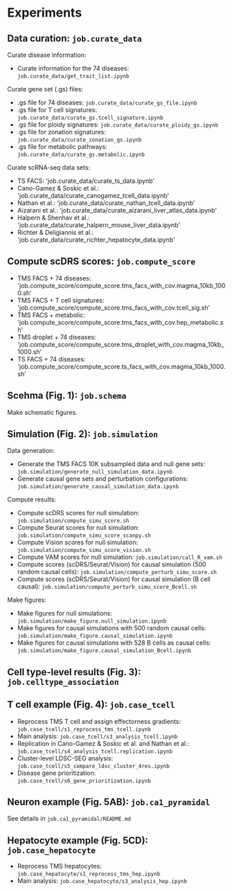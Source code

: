 # Experiments

## Data curation: `job.curate_data`
Curate disease information: 
- Curate information for the 74 diseases: `job.curate_data/get_trait_list.ipynb`

Curate gene set (.gs) files:
- .gs file for 74 diseases: `job.curate_data/curate_gs_file.ipynb`
- .gs file for T cell signatures: `job.curate_data/curate_gs.tcell_signature.ipynb`
- .gs file for ploidy signatures: `job.curate_data/curate_ploidy_gs.ipynb`
- .gs file for zonation signatures: `job.curate_data/curate_zonation_gs.ipynb`
- .gs file for metabolic pathways: `job.curate_data/curate_gs.metabolic.ipynb`

Curate scRNA-seq data sets:
- TS FACS: 'job.curate_data/curate_ts_data.ipynb'
- Cano-Gamez & Soskic et al.: 'job.curate_data/curate_canogamez_tcell_data.ipynb'
- Nathan et al.: 'job.curate_data/curate_nathan_tcell_data.ipynb'
- Aizarani et al.: 'job.curate_data/curate_aizarani_liver_atlas_data.ipynb'
- Halpern & Shenhav et al.: 'job.curate_data/curate_halpern_mouse_liver_data.ipynb'
- Richter & Deligiannis et al.: 'job.curate_data/curate_richter_hepatocyte_data.ipynb'


## Compute scDRS scores: `job.compute_score`
- TMS FACS + 74 diseases: 'job.compute_score/compute_score.tms_facs_with_cov.magma_10kb_1000.sh'
- TMS FACS + T cell signatures: 'job.compute_score/compute_score.tms_facs_with_cov.tcell_sig.sh'
- TMS FACS + metabolic: 'job.compute_score/compute_score.tms_facs_with_cov.hep_metabolic.sh'
- TMS droplet + 74 diseases: 'job.compute_score/compute_score.tms_droplet_with_cov.magma_10kb_1000.sh'
- TS FACS + 74 diseases: 'job.compute_score/compute_score.ts_facs_with_cov.magma_10kb_1000.sh'


## Scehma (Fig. 1): `job.schema`
Make schematic figures.

## Simulation (Fig. 2): `job.simulation`
Data generation:
- Generate the TMS FACS 10K subsampled data and null gene sets: `job.simulation/generate_null_simulation_data.ipynb`
- Generate causal gene sets and perturbation configurations: `job.simulation/generate_causal_simulation_data.ipynb`

Compute results: 
- Compute scDRS scores for null simulation: `job.simulation/compute_simu_score.sh`
- Compute Seurat scores for null simulation: `job.simulation/compute_simu_score_scanpy.sh`
- Compute Vision scores for null simulation: `job.simulation/compute_simu_score_vision.sh`
- Compute VAM scores for null simulation: `job.simulation/call_R_vam.sh`
- Compute scores (scDRS/Seurat/Vision) for causal simulation (500 random causal cells): `job.simulation/compute_perturb_simu_score.sh`
- Compute scores (scDRS/Seurat/Vision) for causal simulation (B cell causal): `job.simulation/compute_perturb_simu_score_Bcell.sh`

Make figures:
- Make figures for null simulations: `job.simulation/make_figure.null_simulation.ipynb`
- Make figures for causal simulations with 500 random causal cells: `job.simulation/make_figure.causal_simulation.ipynb`
- Make figures for causal simulations with 528 B cells as causal cells: `job.simulation/make_figure.causal_simulation_Bcell.ipynb`


## Cell type-level results (Fig. 3): `job.celltype_association`

## T cell example (Fig. 4): `job.case_tcell`
- Reprocess TMS T cell and assign effectorness gradients: `job.case_tcell/s1_reprocess_tms_tcell.ipynb`
- Main analysis: `job.case_tcell/s3_analysis_tcell.ipynb`
- Replication in Cano-Gamez & Soskic et al. and Nathan et al.: `job.case_tcell/s4_analysis_tcell.replication.ipynb`
- Cluster-level LDSC-SEG analysis: `job.case_tcell/s5_compare_ldsc_cluster_4res.ipynb`
- Disease gene prioritization: `job.case_tcell/s6_gene_prioritization.ipynb`

## Neuron example (Fig. 5AB):  `job.ca1_pyramidal`
See details in `job.ca1_pyramidal/README.md`

## Hepatocyte example (Fig. 5CD): `job.case_hepatocyte`
- Reprocess TMS hepatocytes: `job.case_hepatocyte/s1_reprocess_tms_hep.ipynb`
- Main analysis: `job.case_hepatocyte/s3_analysis_hep.ipynb`
